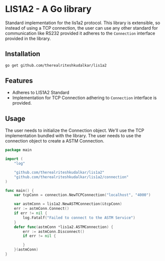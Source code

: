 # LIS1A2 - A Go library

Standard implementation for the lis1a2 protocol. This library is extensible,
so instead of using a TCP connection, the user can use any other standard for 
communication like RS232 provided it adheres to the `Connection` interface provided
in the library.

## Installation

```bash
go get github.com/therealriteshkudalkar/lis1a2
```

## Features

- Adheres to LIS1A2 Standard
- Implementation for TCP Connection adhering to `Connection` interface is provided.

## Usage

The user needs to initialize the Connection object. We'll use the TCP implementation
bundled with the library.
The user needs to use the connection object to create a ASTM Connection.

```go
package main

import (
	"log"

	"github.com/therealriteshkudalkar/lis1a2"
	"github.com/therealriteshkudalkar/lis1a2/connection"
)

func main() {
	var tcpConn = connection.NewTCPConnection("localhost", "4000")

	var astmConn = lis1a2.NewASTMConnection(&tcpConn)
	err := astmConn.Connect()
	if err != nil {
		log.Fatalf("Failed to connect to the ASTM Service")
	}
	defer func(astmConn *lis1a2.ASTMConnection) {
		err := astmConn.Disconnect()
		if err != nil {

		}
	}(astmConn)
}
```




